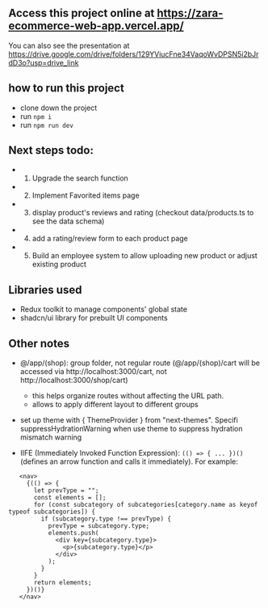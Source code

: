 ## Access this project online at https://zara-ecommerce-web-app.vercel.app/

You can also see the presentation at https://drive.google.com/drive/folders/129YViucFne34VaqoWvDPSN5i2bJrdD3o?usp=drive_link


## how to run this project
- clone down the project
- run `npm i`
- run `npm run dev`

## Next steps todo:
- 1. Upgrade the search function
- 2. Implement Favorited items page
- 3. display product's reviews and rating (checkout data/products.ts to see the data schema)
- 4. add a rating/review form to each product page
- 5. Build an employee system to allow uploading new product or adjust existing product

## Libraries used
- Redux toolkit to manage components' global state
- shadcn/ui library for prebuilt UI components

## Other notes
- @/app/(shop): group folder, not regular route (@/app/(shop)/cart will be accessed via http://localhost:3000/cart, not http://localhost:3000/shop/cart)

  - this helps organize routes without affecting the URL path.
  - allows to apply different layout to different groups

- set up theme with { ThemeProvider } from "next-themes". Specifi suppressHydrationWarning when use theme to suppress hydration mismatch warning
- IIFE (Immediately Invoked Function Expression): `(() => { ... })()` (defines an arrow function and calls it immediately). For example:

```
   <nav>
     {(() => {
       let prevType = "";
       const elements = [];
       for (const subcategory of subcategories[category.name as keyof typeof subcategories]) {
         if (subcategory.type !== prevType) {
           prevType = subcategory.type;
           elements.push(
             <div key={subcategory.type}>
               <p>{subcategory.type}</p>
             </div>
           );
         }
       }
       return elements;
     })()}
   </nav>
```
